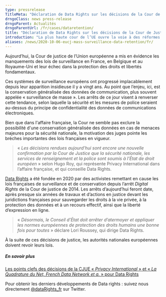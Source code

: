 ```yaml
---
type: pressrelease
TitleMeta: "Déclaration de Data Rights sur les décisions de la Cour de Justice européenne concernant la «Loi renseignement» française et le «Investigatory Powers Act» britannique"
drngoClass: news press-release
drngoParent: Actualités
drngoParentUrl: /fr/cases/dataretention/
title: "Déclaration de Data Rights sur les décisions de la Cour de Justice européenne concernant la «Loi renseignement» française et le «Investigatory Powers Act» britannique (6 Oct. 2020)"
introduction: "La plus haute cour de l’UE ouvre la voie à des réformes structurelles des lois de surveillance européennes."
aliases: /news/2020-10-06-eucj-mass-surveillance-data-retention/fr/
---
```



<p class="part" data-startline="140" data-endline="140">Aujourd’hui, la Cour de justice de l’Union européenne a mis en évidence les manquements des lois de surveillance en France, en Belgique et au Royaume-Uni et leur échec dans la protection des droits et libertés fondamentaux.</p><p class="part" data-startline="142" data-endline="142">Ces systèmes de surveillance européens ont progressé implacablement depuis leur apparition insidieuse il y a vingt ans. Au point que l’enjeu, ici, est la conservation généralisée des données de communication, plus souvent appelée «&nbsp;surveillance de masse&nbsp;». Les arrêts de ce jour visent à renverser cette tendance, selon laquelle la sécurité et les mesures de police seraient au-dessus du principe de confidentialité des données de communications électroniques.</p>

<p>Bien que dans l'affaire française, la Cour ne semble pas exclure la possibilité d'une conservation généralisée des données en cas de menaces majeures pour la sécurité nationale, la motivation des juges pointe les brèches importantes des lois françaises en vigueur. 
</p>

<blockquote class="part" data-startline="144" data-endline="144">
<p>«&nbsp;<em>Les décisions rendues aujourd’hui sont encore une nouvelle confirmation par la Cour de Justice que la sécurité nationale, les services de renseignement et la police sont soumis à l’État de droit européen</em>&nbsp;» selon Hugo Roy, qui représente Privacy International dans l’affaire française, et qui conseille Data Rights.</p>
</blockquote><p class="part" data-startline="146" data-endline="146"><a href="https://datarights.ngo" target="_blank" rel="noopener">Data Rights</a> a été fondée en 2020 par des activistes remettant en cause les lois françaises de surveillance et de conservation depuis l’arrêt <em>Digital Rights</em> de la Cour de justice de 2014. Les arrêts d’aujourd’hui feront date, après presque six années de travaux et d’actions en justice devant les juridictions françaises pour sauvegarder les droits à la vie privée, à la protection des données et à un recours effectif, ainsi que la liberté d’expression en ligne.</p><blockquote class="part" data-startline="148" data-endline="148">
<p>«&nbsp;<em>Désormais, le Conseil d’État doit arrêter d’atermoyer et appliquer les normes européennes de protection des droits humains une bonne fois pour toutes</em>&nbsp;» déclare Lori Roussey, qui dirige Data Rights.</p>
</blockquote><p class="part" data-startline="150" data-endline="150">À la suite de ces décisions de justice, les autorités nationales européennes doivent revoir leurs lois.</p>

<h5>En savoir plus</h5>

<p>
<a href="/fr/cases/dataretention/2020-10-eucj-takeaways/">
Les points clefs des décisions de la CJUE «&nbsp;<em>Privacy International</em>&nbsp;» et «&nbsp;<em>La Quadrature du Net, French Data Network et a.</em>&nbsp;» pour Data Rights
</a>
</p>
<p class="part" data-startline="152" data-endline="152">Pour obtenir les derniers développements de Data rights&nbsp;: suivez nous directement <a href="https://twitter.com/@dataRights_fr" target="_blank" rel="noopener">@dataRights_fr</a> sur Twitter.</p>
